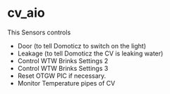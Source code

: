# cv_aio
This Sensors controls
- Door (to tell Domoticz to switch on the light)
- Leakage (to tell Domoticz the CV is leaking water)
- Control WTW Brinks Settings 2
- Control WTW Brinks Settings 3
- Reset OTGW PIC if necessary.
- Monitor Temperature pipes of CV
